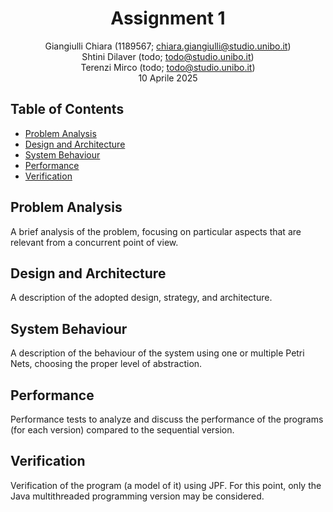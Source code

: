 <div align="center">

# Assignment 1

Giangiulli Chiara (1189567; chiara.giangiulli@studio.unibo.it)  
Shtini Dilaver (todo; todo@studio.unibo.it)  
Terenzi Mirco (todo; todo@studio.unibo.it)  
10 Aprile 2025

</div>

## Table of Contents

- [Problem Analysis](#problem-analysis)
- [Design and Architecture](#design-and-architecture)
- [System Behaviour](#system-behaviour)
- [Performance](#performance)
- [Verification](#verification)

## Problem Analysis
A brief analysis of the problem, focusing on particular aspects that are relevant from a concurrent point of view.

## Design and Architecture
A description of the adopted design, strategy, and architecture.

## System Behaviour
A description of the behaviour of the system using one or multiple Petri Nets, choosing the proper level of abstraction.

## Performance
Performance tests to analyze and discuss the performance of the programs (for each version) compared to the sequential version.

## Verification
Verification of the program (a model of it) using JPF. For this point, only the Java multithreaded programming version may be considered.
